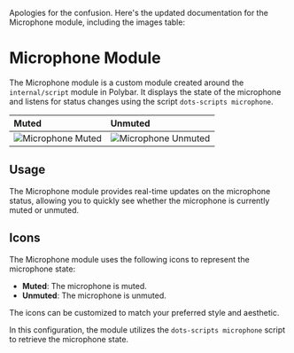 Apologies for the confusion. Here's the updated documentation for the Microphone module, including the images table:

# Microphone Module

The Microphone module is a custom module created around the `internal/script` module in Polybar. It displays the state of the microphone and listens for status changes using the script `dots-scripts microphone`.

| Muted                                                       | Unmuted                                                        |
| :---------------------------------------------------------- | :------------------------------------------------------------- |
| ![Microphone Muted](https://raw.githubusercontent.com/wiki/ulises-jeremias/dotfiles/images/polybar/modules/microphone-muted.jpg) | ![Microphone Unmuted](https://raw.githubusercontent.com/wiki/ulises-jeremias/dotfiles/images/polybar/modules/microphone-unmuted.jpg) |

## Usage

The Microphone module provides real-time updates on the microphone status, allowing you to quickly see whether the microphone is currently muted or unmuted.

## Icons

The Microphone module uses the following icons to represent the microphone state:

- **Muted**: The microphone is muted.
- **Unmuted**: The microphone is unmuted.

The icons can be customized to match your preferred style and aesthetic.

In this configuration, the module utilizes the `dots-scripts microphone` script to retrieve the microphone state.